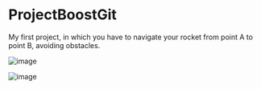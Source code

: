 # ProjectBoostGit

My first project, in which you have to navigate your rocket from point A to point B, avoiding obstacles.


![image](https://user-images.githubusercontent.com/104710576/190605284-752a0dae-a5f4-4d4f-bda9-dbb23c5e3a0e.png)


![image](https://user-images.githubusercontent.com/104710576/190605678-80581f25-01a4-4b33-9900-831601843783.png)
